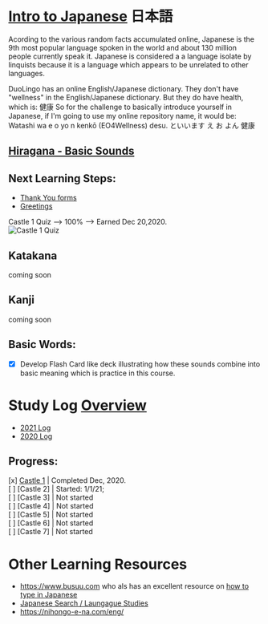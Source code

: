 # [Intro to Japanese](https://github.com/EO4wellness/T-I-L/blob/main/polyglot/japon%C3%A9s/intro.md) 日本語 
Acording to the various random facts accumulated online, Japanese is the 9th most popular language spoken in the world and about 130 million people currently speak it. Japanese is considered a a language isolate by linquists because it is a language which appears to be unrelated to other languages.

DuoLingo has an online English/Japanese dictionary.  They don't have "wellness" in the English/Japanese dictionary.  But they do have health, which is: 健康  So for the challenge to basically introduce yourself in Japanese, if I'm going to use my online repository name, it would be:  Watashi wa e o yo n kenkō (EO4Wellness) desu. といいます え お よん 健康

## [Hiragana - Basic Sounds](https://github.com/EO4wellness/T-I-L/blob/main/polyglot/japon%C3%A9s/Castle-1/Hiragana.md)

## Next Learning Steps: 
* [Thank You forms](https://github.com/EO4wellness/T-I-L/blob/main/polyglot/japon%C3%A9s/thank-you-forms.md) 
* [Greetings](https://github.com/EO4wellness/T-I-L/blob/main/polyglot/japon%C3%A9s/greetings.md) 


Castle 1 Quiz --> 100% --> Earned Dec 20,2020.<br>
![Castle 1 Quiz](https://github.com/EO4wellness/T-I-L/blob/main/polyglot/japon%C3%A9s/images/2020-12-20_japaneese_check-point-1-duolingo.png)


## Katakana
coming soon 


## Kanji 
coming soon 


## Basic Words: 
-[x] Develop Flash Card like deck illustrating how these sounds combine into basic meaning which is practice in this course. 


# Study Log [Overview](https://github.com/EO4wellness/T-I-L/blob/main/polyglot/japon%C3%A9s/log.md)
* [2021 Log](https://github.com/EO4wellness/T-I-L/blob/main/polyglot/japon%C3%A9s/logs/2021_log.md)
* [2020 Log](https://github.com/EO4wellness/T-I-L/blob/main/polyglot/japon%C3%A9s/logs/2020_log.md)

## Progress: 
[x] [Castle 1](https://github.com/EO4wellness/T-I-L/tree/main/polyglot/japon%C3%A9s/Castle-1)  | Completed Dec, 2020. <br>
[ ] [Castle 2]  | Started: 1/1/21; <br>
[ ] [Castle 3]  | Not started<br>
[ ] [Castle 4]  | Not started<br>
[ ] [Castle 5]  | Not started<br>
[ ] [Castle 6]  | Not started<br>
[ ] [Castle 7]  | Not started<br>

# Other Learning Resources
* https://www.busuu.com  who als has an excellent resource on [how to type in Japanese](https://help.busuu.com/hc/en-us/articles/360002549958-How-can-I-type-in-Japanese-)
* [Japanese Search / Laungague Studies](https://nihongo-e-na.com/eng/)
* https://nihongo-e-na.com/eng/
